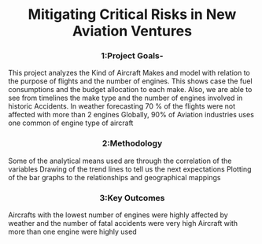 <center><h1>Mitigating Critical Risks in New Aviation Ventures</h1></center>
<center><h3>1:Project Goals-</h3></center>
This project analyzes the Kind of Aircraft Makes and model with relation to the purpose of flights and the number of engines. This shows case the fuel consumptions and the budget allocation to each make. Also, we are able to see from timelines the make type and the number of engines involved in historic Accidents.
In weather forecasting 70 % of the flights were not affected with more than 2 engines
Globally, 90% of Aviation industries uses one common of engine type of aircraft
<center><h3>2:Methodology</h3></center>
Some of the analytical means used are through the correlation of the variables
Drawing of the trend lines to tell us the next expectations
Plotting of the bar graphs to the relationships and geographical mappings
<center><h3>3:Key Outcomes</h3></center>
Aircrafts with the lowest number of engines were highly affected by weather and the number of fatal accidents were very high
Aircraft with more than one engine were highly used


